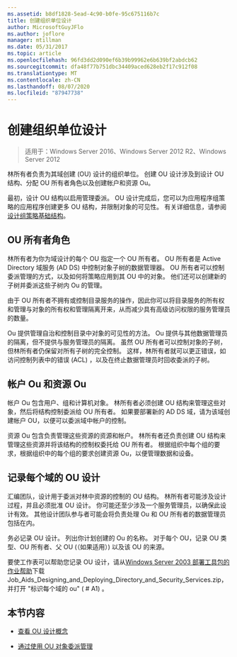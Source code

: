 ```yaml
---
ms.assetid: b8df1828-5ead-4c90-b0fe-95c675116b7c
title: 创建组织单位设计
author: MicrosoftGuyJFlo
ms.author: joflore
manager: mtillman
ms.date: 05/31/2017
ms.topic: article
ms.openlocfilehash: 96fd3dd2d090ef6b39b99962e6b639bf2abdcb62
ms.sourcegitcommit: dfa48f77b751dbc34409aced628eb2f17c912f08
ms.translationtype: MT
ms.contentlocale: zh-CN
ms.lasthandoff: 08/07/2020
ms.locfileid: "87947738"
---
```

# <a name="creating-an-organizational-unit-design"></a>创建组织单位设计

> 适用于：Windows Server 2016、Windows Server 2012 R2、Windows Server 2012

林所有者负责为其域创建 (OU) 设计的组织单位。 创建 OU 设计涉及到设计 OU 结构、分配 OU 所有者角色以及创建帐户和资源 Ou。

最初，设计 OU 结构以启用管理委派。 OU 设计完成后，您可以为应用程序组策略的应用程序创建更多 OU 结构，并限制对象的可见性。 有关详细信息，请参阅[设计组策略基础结构](/previous-versions/windows/it-pro/windows-server-2003/cc786524(v=ws.10))。

## <a name="ou-owner-role"></a>OU 所有者角色
林所有者为你为域设计的每个 OU 指定一个 OU 所有者。 OU 所有者是 Active Directory 域服务 (AD DS) 中控制对象子树的数据管理器。 OU 所有者可以控制委派管理的方式，以及如何将策略应用到其 OU 中的对象。 他们还可以创建新的子树并委派这些子树内 Ou 的管理。

由于 OU 所有者不拥有或控制目录服务的操作，因此你可以将目录服务的所有权和管理与对象的所有权和管理隔离开来，从而减少具有高级访问权限的服务管理员的数量。

Ou 提供管理自治和控制目录中对象的可见性的方法。 Ou 提供与其他数据管理员的隔离，但不提供与服务管理员的隔离。 虽然 OU 所有者可以控制对象的子树，但林所有者仍保留对所有子树的完全控制。 这样，林所有者就可以更正错误，如访问控制列表中的错误 (ACL) ，以及在终止数据管理员时回收委派的子树。

## <a name="account-ous-and-resource-ous"></a>帐户 Ou 和资源 Ou
帐户 Ou 包含用户、组和计算机对象。 林所有者必须创建 OU 结构来管理这些对象，然后将结构控制委派给 OU 所有者。 如果要部署新的 AD DS 域，请为该域创建帐户 OU，以便可以委派域中帐户的控制。

资源 Ou 包含负责管理这些资源的资源和帐户。 林所有者还负责创建 OU 结构来管理这些资源并将该结构的控制权委托给 OU 所有者。 根据组织中每个组的要求，根据组织中的每个组的要求创建资源 Ou，以便管理数据和设备。

## <a name="documenting-the-ou-design-for-each-domain"></a>记录每个域的 OU 设计
汇编团队，设计用于委派对林中资源的控制的 OU 结构。 林所有者可能涉及设计过程，并且必须批准 OU 设计。 你可能还至少涉及一个服务管理员，以确保此设计有效。 其他设计团队参与者可能会将负责处理 Ou 和 OU 所有者的数据管理员包括在内。

务必记录 OU 设计。 列出你计划创建的 Ou 的名称。 对于每个 OU，记录 OU 类型、OU 所有者、父 OU (（如果适用）) 以及该 OU 的来源。

要使工作表可以帮助您记录 OU 设计，请从[Windows Server 2003 部署工具包的作业帮助](https://microsoft.com/download/details.aspx?id=9608)下载 Job_Aids_Designing_and_Deploying_Directory_and_Security_Services.zip，并打开 "标识每个域的 ou" ( # A1) 。

## <a name="in-this-section"></a>本节内容

- [查看 OU 设计概念](../../ad-ds/plan/Reviewing-OU-Design-Concepts.md)

- [通过使用 OU 对象委派管理](../../ad-ds/plan/Delegating-Administration-by-Using-OU-Objects.md)
